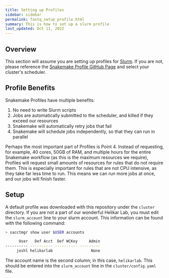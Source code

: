 ```yaml
---
title: Setting up Profiles
sidebar: sidebar
permalink: fastq_setup_profile.html
summary: This is how to set up a slurm profile
last_updated: Oct 11, 2022
---
```


## Overview
This section will assume you are setting up profiles for [Slurm](https://slurm.schedmd.com/documentation.html). If you are not, please reference the [Snakemake Profile GitHub Page](https://github.com/Snakemake-Profiles/doc) and select your cluster's scheduler.

## Profile Benefits
Snakemake Profiles have multiple benefits:
1. No need to write Slurm scripts 
2. Jobs are automatically submitted to the scheduler, and killed if they exceed our resources 
3. Snakemake will automatically retry jobs that fail 
4. Snakemake will schedule jobs independently, so that they can run in parallel

Perhaps the most important part of Profiles is Point 4. Instead of requesting, for example, 40 cores, 50GB of RAM, and multiple hours for the entire Snakemake workflow (as this is the maximum resources we require), Profiles will request small amounts of resources for rules that do not require them. This is especially important for rules that are not CPU intensive, as they take far less time to run. This means we can run more jobs at once, and our jobs will finish faster.

## Setup
A default profile was downloaded with this repository under the `cluster` directory. If you are not a part of our wonderful Helikar Lab, you must edit the `slurm_account` line to your slurm account. This information can be found with the following command:
```bash
> sacctmgr show user $USER accounts

      User   Def Acct  Def WCKey     Admin
---------- ---------- ---------- ---------
     joshl helikarlab                 None
```

The account name is the second column; in this case, `helikarlab`. This should be entered into the `slurm_account` line in the `cluster/config.yaml` file.
